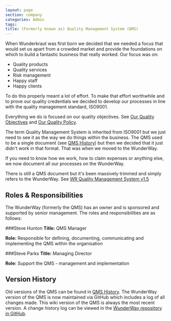 ```yaml
---
layout: page
section: company
categories: Admin
tags:
title: (Formerly known as) Quality Management System (QMS)
---
```


When Wunderkraut was first born we decided that we needed a focus that would set us apart from a crowded market and provide the foundations on which to build a fantastic business that really worked. Our focus was on:

- Quality products
- Quality services
- Risk management
- Happy staff
- Happy clients

To do this properly meant a lot of effort. To make that effort worthwhile and to prove our quality credentials we decided to develop our processes in line with the quality management standard, ISO9001.

Everything we do is focused on our quality objectives. See [Our Quality Objectives](/about-this-site/quality-management-system/quality-objectives/) and [Our Quality Policy](/about-this-site/quality-management-system/quality-policy/).

The term Quality Management System is inherited from ISO9001 but we just need to see it as the way we do things within the business. The QMS used to be a single document (see [QMS History](https://drive.google.com/drive/folders/0Bxb4YZjQwNDgUWFYWHc1Y2V4Rzg)) but then we decided that it just didn't work in that format. That was when we moved to the WunderWay.

If you need to know how we work, how to claim expenses or anything else, we now document all our processes on the WunderWay.

There is still a QMS document but it's been massively trimmed and simply refers to the WunderWay. See [WR Quality Management System v1.5](https://docs.google.com/document/d/10AHgYft2MHbD1c_FjgBQ1mx9w9CGQgDQFL5OPhdgoRA/edit)


## Roles & Responsibilities

The WunderWay (formerly the QMS) has an owner and is sponsored and supported by senior management. The roles and responsibilities are as follows:

###Steve Hunton
**Title:** QMS Manager

**Role:** Responsible for defining, documenting, communicating and implementing the QMS within the organisation

###Steve Parks
**Title:** Managing Director

**Role:** Support the QMS - management and implementation


## Version History

Old versions of the QMS can be found in [QMS History](https://drive.google.com/drive/folders/0Bxb4YZjQwNDgUWFYWHc1Y2V4Rzg). The WunderWay version of the QMS is now maintained via GitHub which includes a log of all changes made. This wiki version of the QMS is always the most recent version. A change history log can be viewed in the <a href="https://github.com/Wunderkraut/WunderWay">WunderWay repository in GitHub</a>.
